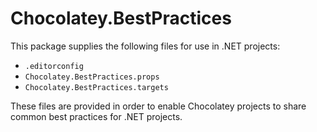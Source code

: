 # Chocolatey.BestPractices

This package supplies the following files for use in .NET projects:

- `.editorconfig`
- `Chocolatey.BestPractices.props`
- `Chocolatey.BestPractices.targets`

These files are provided in order to enable Chocolatey projects to share common best practices for .NET projects.